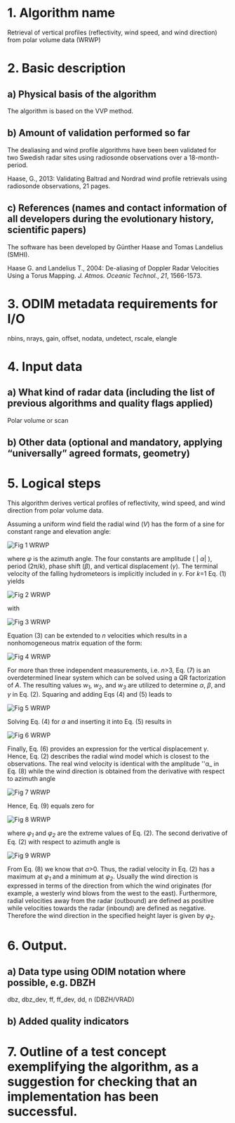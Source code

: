 # 1. Algorithm name
Retrieval of vertical profiles (reflectivity, wind speed, and wind direction) from polar volume data (WRWP)

# 2. Basic description
## a) Physical basis of the algorithm
The algorithm is based on the VVP method.

## b) Amount of validation performed so far
The dealiasing and wind profile algorithms have been been validated for two Swedish radar sites using radiosonde observations over a 18-month-period.

Haase, G., 2013: Validating Baltrad and Nordrad wind profile retrievals using radiosonde observations, 21 pages.

## c) References (names and contact information of all developers during the evolutionary history, scientific papers)
The software has been developed by Günther Haase and Tomas Landelius (SMHI).

Haase G. and Landelius T., 2004: De-aliasing of Doppler Radar Velocities Using a Torus Mapping. _J. Atmos. Oceanic Technol._, *21*, 1566-1573.

# 3. ODIM metadata requirements for I/O
nbins, nrays, gain, offset, nodata, undetect, rscale, elangle

# 4. Input data
## a) What kind of radar data (including the list of previous algorithms and quality flags applied)
Polar volume or scan 

## b) Other data (optional and mandatory, applying “universally” agreed formats, geometry)
# 5. Logical steps
This algorithm derives vertical profiles of reflectivity, wind speed, and wind direction from polar volume data.

Assuming a uniform wind field the radial wind (_V_) has the form of a sine for constant range and elevation angle:

![Fig 1 WRWP](/images/Fig_WRWP_formula_1.png)

<!--	
	#!latex
	\begin{equation*}
	 V (\phi) = \alpha \sin(k (\phi +\beta)) + \gamma \hspace{10mm} (1)
	\end{equation*}
-->	
	
where _φ_ is the azimuth angle. The four constants are amplitude ( &#124; _α_&#124;  ), period (2π/_k_), phase shift (_β_), and vertical displacement (_γ_). The terminal velocity of the falling hydrometeors is implicitly included in _γ_. For _k_=1 Eq. (1) yields

![Fig 2 WRWP](/images/Fig_WRWP_formula_2.png)

<!--	
	#!latex
	\begin{eqnarray*}
	 V (\phi) & = & \alpha \sin(\phi +\beta) + \gamma \hspace{10mm} (2) \\
	 & = & \alpha \cos\beta \sin\phi + \alpha \sin\beta \cos\phi + \gamma \\
	 & = & w_1 \sin\phi + w_2 \cos\phi + w_3 \\
	 & = & \begin{pmatrix} \sin\phi & \cos\phi & 1 \end{pmatrix} \begin{pmatrix} w_1 \\ w_2 \\ w_3 \end{pmatrix} \hspace{10mm} (3)
	\end{eqnarray*}
-->	
	
with

![Fig 3 WRWP](/images/Fig_WRWP_formula_3.png)

<!--	
	#!latex
	\begin{eqnarray*}
	 w_1 & = & \alpha \cos \beta \hspace{10mm} (4) \\
	 w_2 & = & \alpha \sin \beta \hspace{10mm} (5) \\
	 w_3 & = & \gamma \;. \hspace{10mm} (6)
	\end{eqnarray*}
-->	
	
Equation (3) can be extended to _n_ velocities which results in a nonhomogeneous matrix equation of the form:

![Fig 4 WRWP](/images/Fig_WRWP_formula_4.png)

<!--	
	#!latex
	\begin{equation*}
	 \label{matrix_vn.eq}
	 \underbrace{
	 \begin{pmatrix} 
	  V_1 \\
	  \cdots \\
	  V_n
	 \end{pmatrix}}_{\bf V}
	 =
	 \underbrace{
	 \begin{pmatrix} 
	  \sin\phi_1 & \cos\phi_1 & 1 \\
	  \cdots & \cdots & \cdots \\
	  \sin\phi_n & \cos\phi_n & 1
	 \end{pmatrix}}_{\bf A}
	 \underbrace{
	 \begin{pmatrix}
	  w_1 \\
	  w_2 \\
	  w_3
	 \end{pmatrix}}_{\bf w} \;. \hspace{10mm} (7)
	\end{equation*}
-->
	
For more than three independent measurements, i.e. _n_>3, Eq. (7) is an overdetermined linear system which can be solved using a QR factorization of _A_. The resulting values _w<sub>1</sub>_, _w<sub>2</sub>_, and _w<sub>3</sub>_ are utilized to determine _α_, _β_, and _γ_ in Eq. (2). Squaring and adding Eqs (4) and (5) leads to

![Fig 5 WRWP](/images/Fig_WRWP_formula_5.png)

<!--	
	#!latex
	\begin{equation*}
	 w_1^2 + w_2^2 \sqrt{w_1^2 + w_2^2} \;. \hspace{10mm} (8)
	\end{equation*}
-->	
	
Solving Eq. (4) for _α_ and inserting it into Eq. (5) results in

![Fig 6 WRWP](/images/Fig_WRWP_formula_6.png)

<!--
	#!latex
	\begin{equation*}
	 \frac{w_2}{w_1} \frac{w_2}{w_1} \;\; \Leftrightarrow \;\; \beta = \arctan\frac{w_2}{w_1} \;.
	\end{equation*}
-->	
	
Finally, Eq. (6) provides an expression for the vertical displacement _γ_. Hence, Eq. (2) describes the radial wind model which is closest to the observations. The real wind velocity is identical with the amplitude ''α_ in Eq. (8) while the wind direction is obtained from the derivative with respect to azimuth angle

![Fig 7 WRWP](/images/Fig_WRWP_formula_7.png)

<!--	
	#!latex
	\begin{equation*}
	 \frac{\partial V}{\partial \phi} = \alpha \cos(\phi + \beta) \stackrel{!}{=} 0 \;. \hspace{10mm} (9)
	\end{equation*}
-->	
	
Hence, Eq. (9) equals zero for

![Fig 8 WRWP](/images/Fig_WRWP_formula_8.png)

<!--	
	#!latex
	\begin{eqnarray*}
	 \phi_1 + \beta \frac{\pi}{2} - \beta \\
	 \phi_2 + \beta \frac{3}{2}\pi - \beta
	\end{eqnarray*}
-->	
	
where _φ<sub>1</sub>_ and _φ<sub>2</sub>_ are the extreme values of Eq. (2). The second derivative of Eq. (2) with respect to azimuth angle is

![Fig 9 WRWP](/images/Fig_WRWP_formula_9.png)

<!--	
	#!latex
	\begin{eqnarray*}
	 \frac{\partial^2 V}{\partial \phi^2} & = & -\alpha \sin(\phi + \beta) \\
	 \left. \frac{\partial^2 V}{\partial \phi^2} \right|_{\phi_1} & = & -\alpha \\
	 \left. \frac{\partial^2 V}{\partial \phi^2} \right|_{\phi_2} & = & \alpha \;.
	\end{eqnarray*}
-->
	
From Eq. (8) we know that _α_>0. Thus, the radial velocity in Eq. (2) has a maximum at _φ<sub>1</sub>_ and a minimum at _φ<sub>2</sub>_. Usually the wind direction is expressed in terms of the direction from which the wind originates (for example, a westerly wind blows from the west to the east). Furthermore, radial velocities away from the radar (outbound) are defined as positive while velocities towards the radar (inbound) are defined as negative. Therefore the wind direction in the specified height layer is given by _φ<sub>2</sub>_.

# 6. Output.
## a) Data type using ODIM notation where possible, e.g. DBZH
dbz, dbz_dev, ff, ff_dev, dd, n (DBZH/VRAD)

## b) Added quality indicators
# 7. Outline of a test concept exemplifying the algorithm, as a suggestion for checking that an implementation has been successful.

